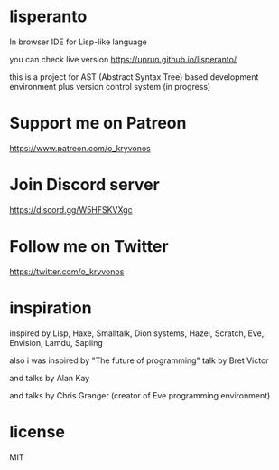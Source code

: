 # lisperanto
In browser IDE for Lisp-like language

you can check live version https://uprun.github.io/lisperanto/

this is a project for AST (Abstract Syntax Tree) based development environment 
plus version control system (in progress)


# Support me on Patreon

https://www.patreon.com/o_kryvonos


# Join Discord server 

https://discord.gg/W5HFSKVXgc

# Follow me on Twitter

https://twitter.com/o_kryvonos

# inspiration

inspired by Lisp, Haxe, Smalltalk, Dion systems, Hazel, Scratch, Eve, Envision, Lamdu, Sapling

also i was inspired by "The future of programming" talk by Bret Victor

and talks by Alan Kay

and talks by Chris Granger (creator of Eve programming environment)

# license
MIT

